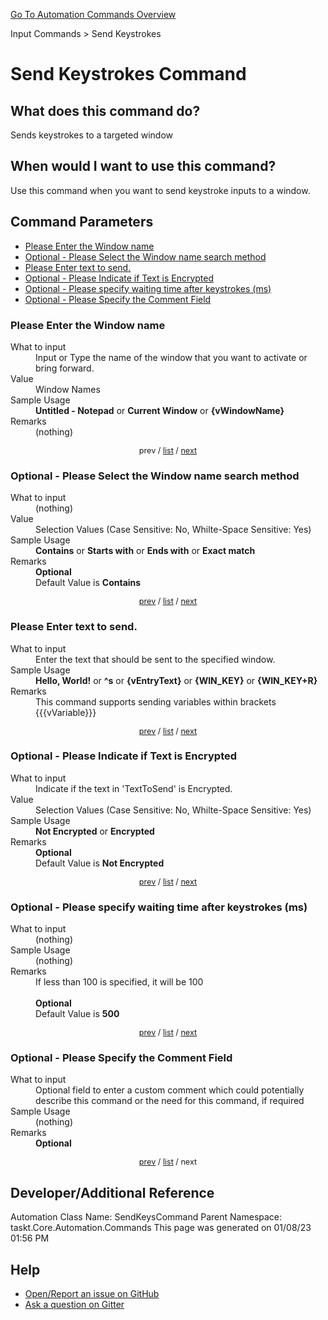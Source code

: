 <!--TITLE: Send Keystrokes Command -->
<!-- SUBTITLE: a command in the Input Commands group. -->
[Go To Automation Commands Overview](/automation-commands.md)


Input Commands &gt; Send Keystrokes


# Send Keystrokes Command


## What does this command do?
Sends keystrokes to a targeted window


## When would I want to use this command?
Use this command when you want to send keystroke inputs to a window.


<a id="param_list"></a>
## Command Parameters
- [Please Enter the Window name](#param_0)
- [Optional - Please Select the Window name search method](#param_1)
- [Please Enter text to send.](#param_2)
- [Optional - Please Indicate if Text is Encrypted](#param_3)
- [Optional - Please specify waiting time after keystrokes (ms)](#param_4)
- [Optional - Please Specify the Comment Field](#param_5)


<a id="param_0"></a>
### Please Enter the Window name


<dl>
<dt>What to input</dt><dd>Input or Type the name of the window that you want to activate or bring forward.</dd>
<dt>Value</dt><dd>Window Names</dd>
<dt>Sample Usage</dt><dd><strong>Untitled - Notepad</strong> or <strong>Current Window</strong> or <strong>{vWindowName}</strong></dd>
<dt>Remarks</dt><dd>(nothing)</dd>
</dl>




<div style="font-size: 90%; text-align: center">


prev / [list](#param_list) / [next](#param_1)


</div>


<a id="param_1"></a>
### Optional - Please Select the Window name search method


<dl>
<dt>What to input</dt><dd>(nothing)</dd>
<dt>Value</dt><dd>Selection Values (Case Sensitive: No, Whilte-Space Sensitive: Yes)</dd>
<dt>Sample Usage</dt><dd><strong>Contains</strong> or  <strong>Starts with</strong> or  <strong>Ends with</strong> or  <strong>Exact match</strong></dd>
<dt>Remarks</dt><dd><strong>Optional</strong><br>Default Value is <strong>Contains</strong></dd>
</dl>




<div style="font-size: 90%; text-align: center">


[prev](#param_1) / [list](#param_list) / [next](#param_2)


</div>


<a id="param_2"></a>
### Please Enter text to send.


<dl>
<dt>What to input</dt><dd>Enter the text that should be sent to the specified window.</dd>
<dt>Sample Usage</dt><dd><strong>Hello, World!</strong> or <strong>^s</strong> or <strong>{vEntryText}</strong> or <strong>{WIN_KEY}</strong> or <strong>{WIN_KEY+R}</strong></dd>
<dt>Remarks</dt><dd>This command supports sending variables within brackets {{{vVariable}}}</dd>
</dl>




<div style="font-size: 90%; text-align: center">


[prev](#param_2) / [list](#param_list) / [next](#param_3)


</div>


<a id="param_3"></a>
### Optional - Please Indicate if Text is Encrypted


<dl>
<dt>What to input</dt><dd>Indicate if the text in 'TextToSend' is Encrypted.</dd>
<dt>Value</dt><dd>Selection Values (Case Sensitive: No, Whilte-Space Sensitive: Yes)</dd>
<dt>Sample Usage</dt><dd><strong>Not Encrypted</strong> or  <strong>Encrypted</strong></dd>
<dt>Remarks</dt><dd><strong>Optional</strong><br>Default Value is <strong>Not Encrypted</strong></dd>
</dl>




<div style="font-size: 90%; text-align: center">


[prev](#param_3) / [list](#param_list) / [next](#param_4)


</div>


<a id="param_4"></a>
### Optional - Please specify waiting time after keystrokes (ms)


<dl>
<dt>What to input</dt><dd>(nothing)</dd>
<dt>Sample Usage</dt><dd>(nothing)</dd>
<dt>Remarks</dt><dd>If less than 100 is specified, it will be 100<br><br>
<strong>Optional</strong><br>Default Value is <strong>500</strong></dd>
</dl>




<div style="font-size: 90%; text-align: center">


[prev](#param_4) / [list](#param_list) / [next](#param_5)


</div>


<a id="param_5"></a>
### Optional - Please Specify the Comment Field


<dl>
<dt>What to input</dt><dd>Optional field to enter a custom comment which could potentially describe this command or the need for this command, if required</dd>
<dt>Sample Usage</dt><dd>(nothing)</dd>
<dt>Remarks</dt><dd><strong>Optional</strong><br></dd>
</dl>




<div style="font-size: 90%; text-align: center">


[prev](#param_5) / [list](#param_list) / next


</div>


## Developer/Additional Reference
Automation Class Name: SendKeysCommand
Parent Namespace: taskt.Core.Automation.Commands
This page was generated on 01/08/23 01:56 PM


## Help
- [Open/Report an issue on GitHub](https://github.com/rcktrncn/taskt/issues/new)
- [Ask a question on Gitter](https://gitter.im/taskt-rpa/Lobby)
